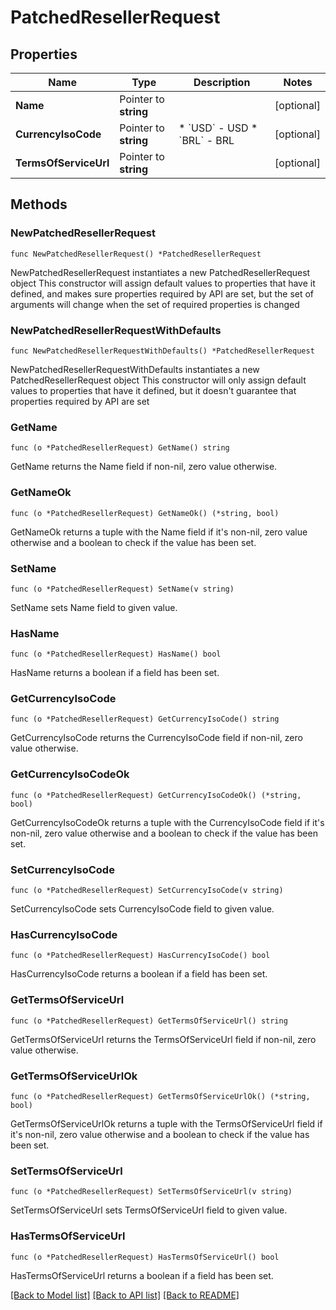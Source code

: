 # PatchedResellerRequest

## Properties

Name | Type | Description | Notes
------------ | ------------- | ------------- | -------------
**Name** | Pointer to **string** |  | [optional] 
**CurrencyIsoCode** | Pointer to **string** | * &#x60;USD&#x60; - USD * &#x60;BRL&#x60; - BRL | [optional] 
**TermsOfServiceUrl** | Pointer to **string** |  | [optional] 

## Methods

### NewPatchedResellerRequest

`func NewPatchedResellerRequest() *PatchedResellerRequest`

NewPatchedResellerRequest instantiates a new PatchedResellerRequest object
This constructor will assign default values to properties that have it defined,
and makes sure properties required by API are set, but the set of arguments
will change when the set of required properties is changed

### NewPatchedResellerRequestWithDefaults

`func NewPatchedResellerRequestWithDefaults() *PatchedResellerRequest`

NewPatchedResellerRequestWithDefaults instantiates a new PatchedResellerRequest object
This constructor will only assign default values to properties that have it defined,
but it doesn't guarantee that properties required by API are set

### GetName

`func (o *PatchedResellerRequest) GetName() string`

GetName returns the Name field if non-nil, zero value otherwise.

### GetNameOk

`func (o *PatchedResellerRequest) GetNameOk() (*string, bool)`

GetNameOk returns a tuple with the Name field if it's non-nil, zero value otherwise
and a boolean to check if the value has been set.

### SetName

`func (o *PatchedResellerRequest) SetName(v string)`

SetName sets Name field to given value.

### HasName

`func (o *PatchedResellerRequest) HasName() bool`

HasName returns a boolean if a field has been set.

### GetCurrencyIsoCode

`func (o *PatchedResellerRequest) GetCurrencyIsoCode() string`

GetCurrencyIsoCode returns the CurrencyIsoCode field if non-nil, zero value otherwise.

### GetCurrencyIsoCodeOk

`func (o *PatchedResellerRequest) GetCurrencyIsoCodeOk() (*string, bool)`

GetCurrencyIsoCodeOk returns a tuple with the CurrencyIsoCode field if it's non-nil, zero value otherwise
and a boolean to check if the value has been set.

### SetCurrencyIsoCode

`func (o *PatchedResellerRequest) SetCurrencyIsoCode(v string)`

SetCurrencyIsoCode sets CurrencyIsoCode field to given value.

### HasCurrencyIsoCode

`func (o *PatchedResellerRequest) HasCurrencyIsoCode() bool`

HasCurrencyIsoCode returns a boolean if a field has been set.

### GetTermsOfServiceUrl

`func (o *PatchedResellerRequest) GetTermsOfServiceUrl() string`

GetTermsOfServiceUrl returns the TermsOfServiceUrl field if non-nil, zero value otherwise.

### GetTermsOfServiceUrlOk

`func (o *PatchedResellerRequest) GetTermsOfServiceUrlOk() (*string, bool)`

GetTermsOfServiceUrlOk returns a tuple with the TermsOfServiceUrl field if it's non-nil, zero value otherwise
and a boolean to check if the value has been set.

### SetTermsOfServiceUrl

`func (o *PatchedResellerRequest) SetTermsOfServiceUrl(v string)`

SetTermsOfServiceUrl sets TermsOfServiceUrl field to given value.

### HasTermsOfServiceUrl

`func (o *PatchedResellerRequest) HasTermsOfServiceUrl() bool`

HasTermsOfServiceUrl returns a boolean if a field has been set.


[[Back to Model list]](../README.md#documentation-for-models) [[Back to API list]](../README.md#documentation-for-api-endpoints) [[Back to README]](../README.md)


